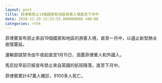 ```yaml
---
layout: post
title: 菲律賓禁止19個國家和地區旅客入境直至下月中
date: 2020-12-29 13:23:53.000000000 +08:00
categories: rthk
---
```


菲律賓宣布禁止來自19個國家和地區的旅客入境，直至一月中，以遏止新型肺炎疫情蔓延。

運輸部說禁令由午夜起直至1月15日，涵蓋菲律賓人和外國人。

馬尼拉早前已經宣布禁止來自英國的航班降落，直至下月中。

菲律賓累計47萬人確診，9100多人死亡。
